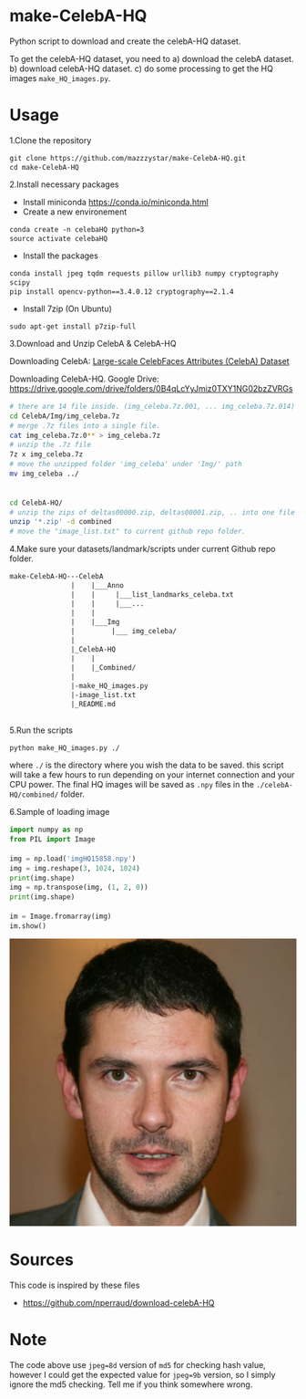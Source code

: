 # make-CelebA-HQ
Python script to download and create the celebA-HQ dataset.

To get the celebA-HQ dataset, you need to 
 a) download the celebA dataset.
 b) download celebA-HQ dataset.
 c) do some processing to get the HQ images `make_HQ_images.py`.


# Usage
1.Clone the repository
```
git clone https://github.com/mazzzystar/make-CelebA-HQ.git
cd make-CelebA-HQ
```

2.Install necessary packages
 * Install miniconda https://conda.io/miniconda.html
 * Create a new environement
 ```
 conda create -n celebaHQ python=3
 source activate celebaHQ
 ```
 * Install the packages
 ```
 conda install jpeg tqdm requests pillow urllib3 numpy cryptography scipy
 pip install opencv-python==3.4.0.12 cryptography==2.1.4
 ```
 * Install 7zip (On Ubuntu)
 ```
 sudo apt-get install p7zip-full
 ```

3.Download and Unzip CelebA & CelebA-HQ

Downloading CelebA: [Large-scale CelebFaces Attributes (CelebA) Dataset](http://mmlab.ie.cuhk.edu.hk/projects/CelebA.html)

Downloading CelebA-HQ. Google Drive: https://drive.google.com/drive/folders/0B4qLcYyJmiz0TXY1NG02bzZVRGs
```bash
# there are 14 file inside. (img_celeba.7z.001, ... img_celeba.7z.014)
cd CelebA/Img/img_celeba.7z  
# merge .7z files into a single file.
cat img_celeba.7z.0** > img_celeba.7z
# unzip the .7z file
7z x img_celeba.7z
# move the unzipped folder 'img_celeba' under 'Img/' path
mv img_celeba ../


cd CelebA-HQ/
# unzip the zips of deltas00000.zip, deltas00001.zip, .. into one file
unzip '*.zip' -d combined
# move the "image_list.txt" to current github repo folder.
```

4.Make sure your datasets/landmark/scripts under current Github repo folder.
```
make-CelebA-HQ---CelebA
               |    |___Anno
               |    |     |___list_landmarks_celeba.txt
               |    |     |___...
               |    |     
               |    |___Img
               |         |___ img_celeba/
               |
               |_CelebA-HQ
               |    |
               |    |_Combined/
               |  
               |-make_HQ_images.py
               |-image_list.txt  
               |_README.md 
  
```

5.Run the scripts
```
python make_HQ_images.py ./

```
where `./` is the directory where you wish the data to be saved. this script will take a few hours to run depending on your internet connection and your CPU power. The final HQ images will be saved as `.npy` files in the `./celebA-HQ/combined/` folder.

6.Sample of loading image
```python
import numpy as np
from PIL import Image

img = np.load('imgHQ15858.npy')
img = img.reshape(3, 1024, 1024)
print(img.shape)
img = np.transpose(img, (1, 2, 0))
print(img.shape)

im = Image.fromarray(img)
im.show()
```
![](png/0.png)
# Sources
This code is inspired by these files
* https://github.com/nperraud/download-celebA-HQ

# Note
The code above use `jpeg=8d` version of `md5` for checking hash value, however I could get the expected value for `jpeg=9b` version, so I simply ignore the md5 checking. Tell me if you think somewhere wrong.
